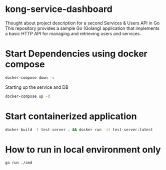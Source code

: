 # kong-service-dashboard
  Thought about project description for a second Services &amp; Users API in Go This repository provides a sample Go (Golang) application that implements a basic HTTP API for managing and retrieving users and services.

# Start Dependencies using docker compose
```sh
docker-compose down -v
```
Starting up the service and DB
```sh
docker-compose up -d
```

# Start containerized application
```sh
docker build -t test-server . && docker run -it test-server:latest
```

# How to run in local environment only
```sh
go run ./cmd
```

